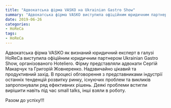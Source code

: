 ```yaml
---
title: "Адвокатська фірма VASKO на Ukrainian Gastro Show"
summary: "Адвокатська фірма VASKO виступила офіційним юридичним партнером Ukrainian Gastro Show"
date: 2019-06-26
categories:
- HoReCa
tags:
- HoReCa
---
```


Адвокатська фірма VASKO як визнаний юридичний експерт в галузі HoReCa виступила офіційним юридичним партнером Ukrainian Gastro Show, організованого Hoteliero. Фірму представляли адвокати Сергій Макарчук та Григорій Жовнеренко. Надзвичайно цікавий та продуктивний захід. В процесі обговорення з представниками індустрії останніх тенденцій розвитку ринку, існуючих проблем та викликів запропонували ряд ефективних рішень. Деякі проблеми встигли вирішити навіть під час small talks, інші взяли в роботу.

Разом до успіху!!!